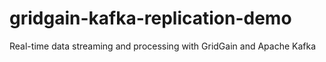 # gridgain-kafka-replication-demo
Real-time data streaming and processing with GridGain and Apache Kafka
